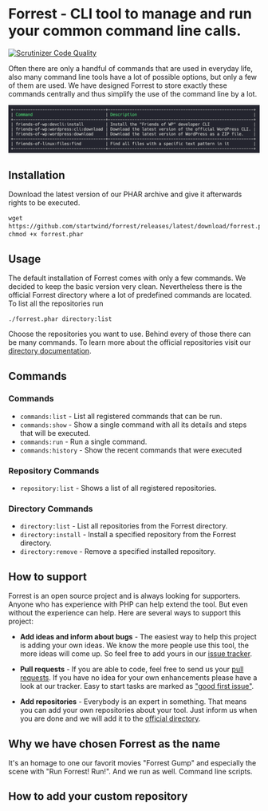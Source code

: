 # Forrest - CLI tool to manage and run your common command line calls.

[![Scrutinizer Code Quality](https://scrutinizer-ci.com/g/startwind/forrest/badges/quality-score.png?b=main&s=579fbe045436392cced69014e18889609b7d2b1a)](https://scrutinizer-ci.com/g/startwind/forrest/?branch=main)

Often there are only a handful of commands that are used in everyday life, also many command line tools have a lot of possible options, but only a few of them are used. We have designed Forrest to store exactly these commands centrally and thus simplify the use of the command line by a lot.

![commands:show](docs/images/commands_list.png)

## Installation

Download the latest version of our PHAR archive and give it afterwards rights to be executed.

```shell
wget https://github.com/startwind/forrest/releases/latest/download/forrest.phar
chmod +x forrest.phar
```

## Usage

The default installation of Forrest comes with only a few commands. We decided to keep the basic version very clean. Nevertheless there is the official Forrest directory where a lot of predefined commands are located. To list all the repositories run 

```shell
./forrest.phar directory:list
```

Choose the repositories you want to use. Behind every of those there can be many commands. To learn more about the official repositories visit our [directory documentation](docs/directory.md).

## Commands

### Commands

- `commands:list` - List all registered commands that can be run.
- `commands:show` - Show a single command with all its details and steps that will be executed. 
- `commands:run` - Run a single command.
- `commands:history` - Show the recent commands that were executed

### Repository Commands

- `repository:list` - Shows a list of all registered repositories.

### Directory Commands

- `directory:list` - List all repositories from the Forrest directory.
- `directory:install` - Install a specified repository from the Forrest directory.
- `directory:remove` - Remove a specified installed repository.

## How to support

Forrest is an open source project and is always looking for supporters. Anyone who has experience with PHP can help extend the tool. But even without the experience can help. Here are several ways to support this project:

- **Add ideas and inform about bugs** - The easiest way to help this project is adding your own ideas. We know the more people use this tool, the more ideas will come up. So feel free to add yours in our [issue tracker](https://github.com/startwind/forrest/issues). 


- **Pull requests** - If you are able to code, feel free to send us your [pull requests](https://github.com/startwind/forrest/pulls). If you have no idea for your own enhancements please have a look at our tracker. Easy to start tasks are marked as ["good first issue"](https://github.com/startwind/forrest/issues?q=is%3Aissue+is%3Aopen+label%3A"good+first+issue"). 


- **Add repositories** - Everybody is an expert in something. That means you can add your own repositories about your tool. Just inform us when you are done and we will add it to the [official directory](https://github.com/startwind/forrest-directory).

## Why we have chosen Forrest as the name

It's an homage to one our favorit movies "Forrest Gump" and especially the scene with "Run Forrest! Run!". And we run as well. Command line scripts.

## How to add your custom repository
